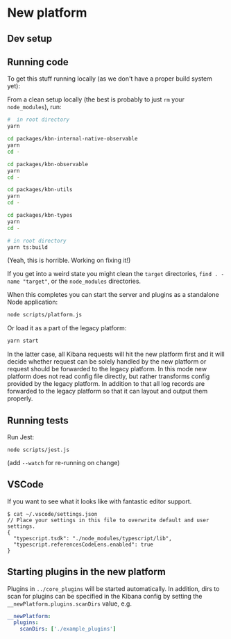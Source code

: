 # New platform

## Dev setup

## Running code

To get this stuff running locally (as we don't have a proper build system yet):

From a clean setup locally (the best is probably to just `rm` your
`node_modules`), run:

```sh
#  in root directory
yarn

cd packages/kbn-internal-native-observable
yarn
cd -

cd packages/kbn-observable
yarn
cd -

cd packages/kbn-utils
yarn
cd -

cd packages/kbn-types
yarn
cd -

# in root directory
yarn ts:build
```

(Yeah, this is horrible. Working on fixing it!)

If you get into a weird state you might clean the `target` directories,
`find . -name "target"`, or the `node_modules` directories.

When this completes you can start the server and plugins as a standalone Node application:

```bash
node scripts/platform.js
```

Or load it as a part of the legacy platform:

```bash
yarn start
```

In the latter case, all Kibana requests will hit the new platform first and it will decide whether request can be
solely handled by the new platform or request should be forwarded to the legacy platform. In this mode new platform does
not read config file directly, but rather transforms config provided by the legacy platform. In addition to that all log
records are forwarded to the legacy platform so that it can layout and output them properly.

## Running tests

Run Jest:

```
node scripts/jest.js
```

(add `--watch` for re-running on change)

## VSCode

If you want to see what it looks like with fantastic editor support.

```
$ cat ~/.vscode/settings.json
// Place your settings in this file to overwrite default and user settings.
{
  "typescript.tsdk": "./node_modules/typescript/lib",
  "typescript.referencesCodeLens.enabled": true
}
```

## Starting plugins in the new platform

Plugins in `../core_plugins` will be started automatically. In addition, dirs to
scan for plugins can be specified in the Kibana config by setting the
`__newPlatform.plugins.scanDirs` value, e.g.

```yaml
__newPlatform:
  plugins:
    scanDirs: ['./example_plugins']
```
